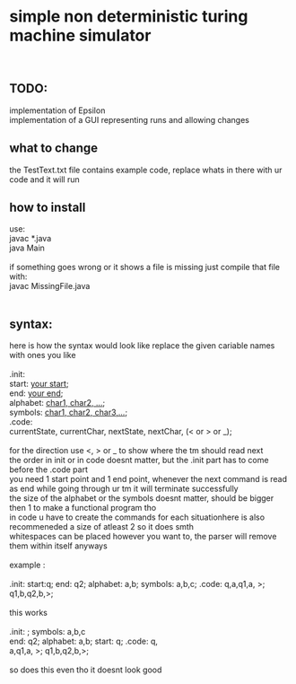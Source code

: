 <h1>simple non deterministic turing machine simulator</h1><br>

<h2>TODO:</h2>
implementation of Epsilon <br>
implementation of a GUI representing runs and allowing changes <br>
<h2>what to change</h2>
the TestText.txt file contains example code, replace whats in there with ur code and it will run <br>

<h2>how to install</h2>
use: <br>
javac *.java <br>
java Main <br><br>
if something goes wrong or it shows a file is missing just compile that file with: <br>
javac MissingFile.java<br><br>



<h2>syntax:</h2>
here is how the syntax would look like replace the given cariable names with ones you like <br><br>
.init: <br>
start: <u>your start</u>; <br>
end: <u>your end</u>; <br>
alphabet: <u>char1, char2, ...</u>; <br>
symbols: <u>char1, char2, char3,...</u>; <br>
.code: <br>
</u>currentState, currentChar, nextState, nextChar, (< or > or _)</u>; <br><br>
for the direction use <, > or _ to show where the tm should read next <br>
the order in init or in code doesnt matter, but the .init part has to come before the .code part <br>
you need 1 start point and 1 end point, whenever the next command is read as end while going through ur tm it will terminate successfully <br>
the size of the alphabet or the symbols doesnt matter, should be bigger then 1 to make a functional program tho <br>
in code u have to create the commands for each situationhere is also recommeneded a size of atleast 2 so it does smth <br>
whitespaces can be placed however you want to, the parser will remove them within itself anyways <br>
<br> 
example : <br><br> .init: start:q; end: q2; alphabet: a,b; symbols: a,b,c; .code: q,a,q1,a, >; q1,b,q2,b,>;<br><br>
this works <br>
<br>.init: ; symbols: a,b,c <br>
  end: q2; alphabet: a,b; start: q; .code: q, <br>
  a,q1,a, >; q1,b,q2,b,>; <br>
  <br>
  so does this even tho it doesnt look good <br>
